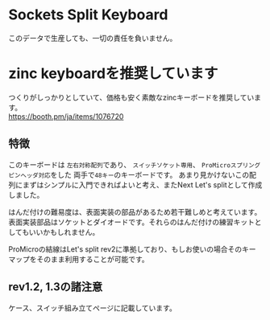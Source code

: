 # Sockets Split Keyboard

このデータで生産しても、一切の責任を負いません。  

# zinc keyboardを推奨しています

つくりがしっかりとしていて、価格も安く素敵なzincキーボードを推奨しています。  
https://booth.pm/ja/items/1076720

## 特徴

このキーボードは `左右対称配列`であり、 `スイッチソケット専用`、 `ProMicroスプリングピンヘッダ対応`をした 両手で`48キー`のキーボードです。 
あまり見かけないこの配列にまずはシンプルに入門できればよいと考え、またNext Let's splitとして作成しました。  
  
はんだ付けの難易度は、表面実装の部品があるため若干難しめと考えています。  
表面実装部品はソケットとダイオードです。それらのはんだ付けの練習キットとしてもいいかもしれません。  

ProMicroの結線はLet's split rev2に準拠しており、もしお使いの場合そのキーマップをそのまま利用することが可能です。  

## rev1.2, 1.3の諸注意
ケース、スイッチ組み立てページに記載しています。  

